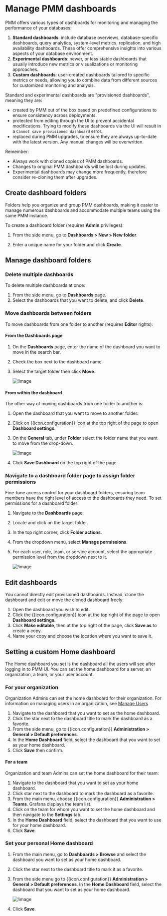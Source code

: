 # Manage PMM dashboards

PMM offers various types of dashboards for monitoring and managing the performance of your databases:

1. **Standard dashboards**: include database overviews, database-specific dashboards, query analytics, system-level metrics, replication, and high availability dashboards. These offer comprehensive insights into various aspects of your database environment.
2. **Experimental dashboards**: newer, or less stable dashboards that usually introduce new metrics or visualizations or monitoring approaches.
3. **Custom dashboards**: user-created dashboards tailored to specific metrics or needs, allowing you to combine data from different sources for customized monitoring and analysis.

Standard and experimental dashboards are "provisioned dashboards", meaning they are:

- created by PMM out of the box based on predefined configurations to ensure consistency across deployments.
- protected from editing through the UI to prevent accidental modifications. Trying to modify these dashboards via the UI will result in a `Cannot save provisioned dashboard` error.
- replaced during PMM upgrades, to ensure they are always up-to-date with the latest version. Any manual changes will be overwritten.

Remember:

- Always work with cloned copies of PMM dashboards.
- Changes to original PMM dashboards will be lost during updates.
- Experimental dashboards may change more frequently, therefore consider re-cloning them after upgrades.

## Create dashboard folders

Folders help you organize and group PMM dashboards, making it easier to manage numerous dashboards and accommodate multiple teams using the same PMM instance.

To create a dashboard folder (requires **Admin** privileges):

1. From the side menu, go to <i class="uil uil-plus"></i> **Dashboards > New > New folder**.

2. Enter a unique name for your folder and click **Create**.

## Manage dashboard folders

### Delete multiple dashboards

To delete multiple dashboards at once:

1. From the side menu, go to <i class="uil uil-apps"></i> **Dashboards** page.
2. Select the dashboards that you want to delete, and click **Delete**.

### Move dashboards between folders

To move dashboards from one folder to another (requires **Editor** rights):

#### From the Dashboards page

1. On the **Dashboards** page, enter the name of the dashboard you want to move in the search bar.
2. Check the box next to the dashboard name.
3. Select the target folder then click **Move**.

    ![!image](../../images/PMM_Move_dashboards.png)

#### From within the dashboard

The other way of moving dashboards from one folder to another is:

1. Open the dashboard that you want to move to another folder.
2. Click on {{icon.configuration}} icon at the top right of the page to open **Dashboard settings**.
3. On the **General** tab, under **Folder** select the folder name that you want to move from the drop-down.

    ![!image](../../images/PMM_Move_dashboards-way2.png)

4. Click **Save Dashboard** on the top right of the page.

### Navigate to a dashboard folder page to assign folder permissions

Fine-tune access control for your dashboard folders, ensuring team members have the right level of access to the dashboards they need. To set permissions for a dashboard folder:

1. Navigate to the **Dashboards** page.
2. Locate and click on the target folder.
3. In the top right corner, click **Folder actions**.
4. From the dropdown menu, select **Manage permissions**.
5. For each user, role, team, or service account, select the appropriate permission level from the dropdown next to it.

    ![!image](../../images/PMM_Permissions_dashboards_folder.png)

## Edit dashboards

You cannot directly edit provisioned dashboards. Instead, clone the dashboard and edit or move the cloned dashboard freely: 

1. Open the dashboard you wish to edit.
2. Click the {{icon.configuration}} icon at the top right of the page to open **Dashboard settings**.
3. Click **Make editable**, then at the top right of the page, click **Save as** to create a copy.
4. Name your copy and choose the location where you want to save it.

## Setting a custom Home dashboard

The Home dashboard you set is the dashboard all the users will see after logging in to PMM UI. You can set the home dashboard for a server, an organization, a team, or your user account.

### For your organization

Organization Admins can set the home dashboard for their organization. For information on managing users in an organization, see [Manage Users](../../how-to/manage-users.md)

1. Navigate to the dashboard that you want to set as the home dashboard.
2. Click the <i class="uil uil-star"></i> star next to the dashboard title to mark the dashboard as a favorite.
3. From the side menu, go to {{icon.configuration}} **Administration > General > Default preferences**.
4. In the **Home Dashboard** field, select the dashboard that you want to set as your home dashboard.
5. Click **Save** then confirm.

#### For a team

Organization and team Admins can set the home dashboard for their team:

1. Navigate to the dashboard that you want to set as your home dashboard.
2. Click <i class="uil uil-star"></i> star next to the dashboard to mark the dashboard as a favorite.
3. From the main menu, choose {{icon.configuration}} **Administration > Teams**. Grafana displays the team list.
4. Click on the team for whom you want to set the home dashboard and then navigate to the **Settings** tab.
5. In the **Home Dashboard** field, select the dashboard that you want to use for your home dashboard.
6. Click **Save**.

### Set your personal Home dashboard

1. From the main menu, go to <i class="uil uil-apps"></i> **Dashboards > Browse** and select the dashboard you want to set as your home dashboard.
2. Click the <i class="uil uil-star"></i> star next to the dashboard title to mark it as a favorite.
3. From the side menu go to {{icon.configuration}} **Administration > General > Default preferences**. In the **Home Dashboard** field, select the dashboard that you want to set as your home dashboard.

    ![!image](../../images/PMM_set_home_dashboard.png)

4. Click **Save**.
